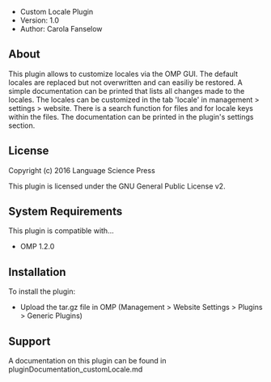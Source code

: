 - Custom Locale Plugin
- Version: 1.0
- Author: Carola Fanselow

About
-----
This plugin allows to customize locales via the OMP GUI. The default locales are replaced but not overwritten and can easiliy be restored. A simple documentation can be printed that lists all changes made to the locales. The locales can be customized in the tab 'locale' in management > settings > website. There is a search function for files and for locale keys within the files. The documentation can be printed in the plugin's settings section.

License
-------
Copyright (c) 2016 Language Science Press

This plugin is licensed under the GNU General Public License v2. 

System Requirements
-------------------
This plugin is compatible with...
 - OMP 1.2.0

Installation
------------
To install the plugin:
 - Upload the tar.gz file in OMP (Management > Website Settings > Plugins > Generic Plugins)

Support
---------------
A documentation on this plugin can be found in pluginDocumentation_customLocale.md


